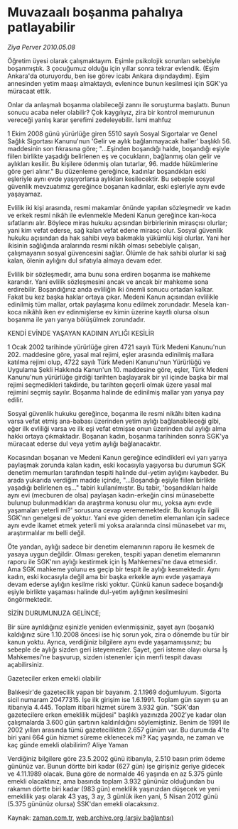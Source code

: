 # Muvazaalı boşanma pahalıya patlayabilir

*Ziya Perver 2010.05.08*

<tr><td class="metin" colspan="2" style="padding-top: 20px; padding-left: 5px; ">Öğretim üyesi olarak çalışmaktayım. Eşimle psikolojik sorunları sebebiyle boşanmıştık. 3 çocuğumuz olduğu için yıllar sonra tekrar evlendik. (Eşim Ankara'da oturuyordu, ben ise görev icabı Ankara dışındaydım). Eşim annesinden yetim maaşı almaktaydı, evlenince bunun kesilmesi için SGK'ya müracaat ettik.</td></tr><tr><td class="metin" colspan="2" style="padding-top: 20px; padding-left: 5px; "><p>Onlar da anlaşmalı boşanma olabileceği zannı ile soruşturma başlattı. Bunun sonucu acaba neler olabilir? Çok kaygılıyız, zira bir kontrol memurunun vereceği yanlış karar şerefimi zedeleyebilir. İsmi mahfuz
<p> 1 Ekim 2008 günü yürürlüğe giren 5510 sayılı Sosyal Sigortalar ve Genel Sağlık Sigortası Kanunu'nun 'Gelir ve aylık bağlanmayacak haller' başlıklı 56. maddesinin son fıkrasına göre; "...Eşinden boşandığı halde, boşandığı eşiyle fiilen birlikte yaşadığı belirlenen eş ve çocukların, bağlanmış olan gelir ve aylıkları kesilir. Bu kişilere ödenmiş olan tutarlar, 96. madde hükümlerine göre geri alınır." Bu düzenleme gereğince, kadınlar boşandıkları eski eşleriyle aynı evde yaşıyorlarsa aylıkları kesilecektir. Bu sebeple sosyal güvenlik mevzuatımız gereğince boşanan kadınlar, eski eşleriyle aynı evde yaşayamaz.
<p> Evlilik iki kişi arasında, resmi makamlar önünde yapılan sözleşmedir ve kadın ve erkek resmi nikâh ile evlenmekle Medeni Kanun gereğince karı-koca sıfatlarını alır. Böylece miras hukuku açısından birbirlerinin mirasçısı olurlar; yani kim vefat ederse, sağ kalan vefat edene mirasçı olur. Sosyal güvenlik hukuku açısından da hak sahibi veya bakmakla yükümlü kişi olurlar. Yani her ikisinin sağlığında aralarında resmi nikâh olması sebebiyle çalışan, çalışmayanın sosyal güvencesini sağlar. Ölümle de hak sahibi olurlar ki sağ kalan, ölenin aylığını dul sıfatıyla almaya devam eder.
<p> Evlilik bir sözleşmedir, ama bunu sona erdiren boşanma ise mahkeme kararıdır. Yani evlilik sözleşmesini ancak ve ancak bir mahkeme sona erdirebilir. Boşandığınız anda evliliğin iki önemli sonucu ortadan kalkar. Fakat bu kez başka haklar ortaya çıkar. Medeni Kanun açısından evlilikle edinilmiş tüm mallar, ortak paylaşıma konu edilmek zorundadır. Mesela karı-koca nikâhlı iken ev edinmişlerse ev kimin üzerine kayıtlı olursa olsun boşanma ile yarı yarıya bölüşülmek zorundadır.
<p>KENDİ EVİNDE YAŞAYAN KADININ AYLIĞI KESİLİR
<p>1 Ocak 2002 tarihinde yürürlüğe giren 4721 sayılı Türk Medeni Kanunu'nun 202. maddesine göre, yasal mal rejimi, eşler arasında edinilmiş mallara katılma rejimi olup, 4722 sayılı Türk Medeni Kanunu'nun Yürürlüğü ve Uygulama Şekli Hakkında Kanun'un 10. maddesine göre, eşler, Türk Medeni Kanunu'nun yürürlüğe girdiği tarihten başlayarak bir yıl içinde başka bir mal rejimi seçmedikleri takdirde, bu tarihten geçerli olmak üzere yasal mal rejimini seçmiş sayılır. Boşanma halinde de edinilmiş mallar yarı yarıya pay edilir.
<p> Sosyal güvenlik hukuku gereğince, boşanma ile resmi nikâhı biten kadına varsa vefat etmiş ana-babası üzerinden yetim aylığı bağlanabileceği gibi, eğer ilk evliliği varsa ve ilk eşi vefat etmişse onun üzerinden dul aylığı alma hakkı ortaya çıkmaktadır. Boşanan kadın, boşanma tarihinden sonra SGK'ya müracaat ederse dul veya yetim aylığı bağlanacaktır.
<p> Kocasından boşanan ve Medeni Kanun gereğince edindikleri evi yarı yarıya paylaşmak zorunda kalan kadın, eski kocasıyla yaşıyorsa bu durumun SGK denetim memurları tarafından tespiti halinde dul-yetim aylığını kaybeder. Bu arada yukarıda verdiğim madde içinde, "...Boşandığı eşiyle fiilen birlikte yaşadığı belirlenen eş..." tabiri kullanılmıştır. Bu tabir, 'boşandıkları halde aynı evi (mecburen de olsa) paylaşan kadın-erkeğin cinsi münasebette bulunup bulunmadıkları da araştırma konusu olur mu, yoksa aynı evde yaşamaları yeterli mi?' sorusuna cevap verememektedir. Bu konuyla ilgili SGK'nın genelgesi de yoktur. Yani eve giden denetim elemanları için sadece aynı evde ikamet etmek yeterli mi yoksa aralarında cinsi münasebet var mı, araştırmalılar mı belli değil.
<p> Öte yandan, aylığı sadece bir denetim elemanının raporu ile kesmek de yasaya uygun değildir. Olması gereken, tespiti yapan denetim elemanının raporu ile SGK'nın aylığı kestirmek için İş Mahkemesi'ne dava etmesidir. Ama SGK mahkeme yolunu es geçip bir tespit ile aylığı kesmektedir. Aynı kadın, eski kocasıyla değil ama bir başka erkekle aynı evde yaşamaya devam ederse aylığın kesilme riski yoktur. Çünkü kanun sadece boşandığı eşiyle birlikte yaşaması halinde dul-yetim aylığının kesilmesini öngörmektedir.
<p>SİZİN DURUMUNUZA GELİNCE;
<p>Bir süre ayrıldığınız eşinizle yeniden evlenmişsiniz, şayet ayrı (boşanık) kaldığınız süre 1.10.2008 öncesi ise hiç sorun yok, zira o dönemde bu tür bir kanun yoktu. Ayrıca, verdiğiniz bilgilere aynı evde yaşamamışsınız; bu sebeple de aylığı sizden geri isteyemezler. Şayet, geri isteme olayı olursa İş Mahkemesi'ne başvurup, sizden istenenler için menfi tespit davası açabilirsiniz.
<p>
<p>Gazeteciler erken emekli olabilir
<p>Balıkesir'de gazetecilik yapan bir bayanım. 2.1.1969 doğumluyum. Sigorta sicil numaram 20477315. İşe ilk girişim ise 1.6.1991. Toplam gün sayım şu an itibarıyla 4.445. Toplam itibari hizmet sürem 3.932 gün. "SGK'dan gazetecilere erken emeklilik müjdesi" başlıklı yazınızda 2002'ye kadar olan çalışmalarda 3.600 gün şartının kaldırıldığını söylemiştiniz. Benim de 1991 ile 2002 yılları arasında tümü gazetecilikten 2.657 günüm var. Bu durumda 4'te biri yani 664 gün hizmet süreme eklenecek mi? Kaç yaşında, ne zaman ve kaç günde emekli olabilirim? Aliye Yaman
<p> Verdiğiniz bilgilere göre 23.5.2002 günü itibarıyla, 2.510 basın prim ödeme gününüz var. Bunun dörtte biri kadar (627 gün) işe girişiniz geriye gidecek ve 4.11.1989 olacak. Buna göre de normalde 46 yaşında en az 5.375 günle emekli olacaktınız, ama basında toplam 3.932 gününüz olduğundan bu rakamın dörtte biri kadar (983 gün) emeklilik yaşınızdan düşecek ve yeni emeklilik yaşı olarak 43 yaş, 3 ay, 3 günlük iken yani, 5 Nisan 2012 günü (5.375 gününüz olursa) SSK'dan emekli olacaksınız.<br/></p></p></p></p></p></p></p></p></p></p></p></p></p></p></p></td></tr>

Kaynak: [zaman.com.tr](http://zaman.com.tr/yazar.do?yazino=981661), [web.archive.org (arşiv bağlantısı)](http://web.archive.org/web/20100509224011/http://www.zaman.com.tr:80/yazar.do?yazino=981661)
